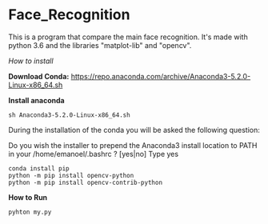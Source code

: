 # Face_Recognition
This is a program that compare the main face recognition. It's made with python 3.6 and the libraries "matplot-lib" and "opencv".

*How to install*

**Download Conda:** 
  https://repo.anaconda.com/archive/Anaconda3-5.2.0-Linux-x86_64.sh

**Install anaconda**
    
    sh Anaconda3-5.2.0-Linux-x86_64.sh 
  
During the installation of the conda you will be asked the following question:

Do you wish the installer to prepend the Anaconda3 install location
to PATH in your /home/emanoel/.bashrc ? [yes|no]
Type yes

    conda install pip
    python -m pip install opencv-python
    python -m pip install opencv-contrib-python

    
**How to Run**
  
    pyhton my.py
